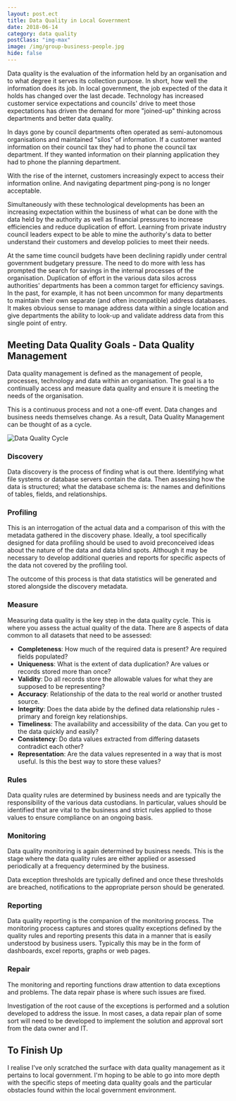 ```yaml
---
layout: post.ect
title: Data Quality in Local Government
date: 2018-06-14
category: data quality
postClass: "img-max"
image: /img/group-business-people.jpg
hide: false
---
```

Data quality is the evaluation of the information held by an organisation and to what degree it serves its collection purpose. In short, how well the information does its job. In local government, the job expected of the data it holds has changed over the last decade. Technology has increased customer service expectations and councils' drive to meet those expectations has driven the demand for more "joined-up" thinking across departments and better data quality.

In days gone by council departments often operated as semi-autonomous organisations and maintained "silos" of information. If a customer wanted information on their council tax they had to phone the council tax department. If they wanted information on their planning application they had to phone the planning department. 

With the rise of the internet, customers increasingly expect to access their information online. And navigating department ping-pong is no longer acceptable.

Simultaneously with these technological developments has been an increasing expectation within the business of what can be done with the data held by the authority as well as financial pressures to increase efficiencies and reduce duplication of effort. Learning from private industry council leaders expect to be able to mine the authority's data to better understand their customers and develop policies to meet their needs. 

At the same time council budgets have been declining rapidly under central government budgetary pressure. The need to do more with less has prompted the search for savings in the internal processes of the organisation. Duplication of effort in the various data silos across authorities' departments has been a common target for efficiency savings. In the past, for example, it has not been uncommon for many departments to maintain their own separate (and often incompatible) address databases. It makes obvious sense to manage address data within a single location and give departments the ability to look-up and validate address data from this single point of entry.

## Meeting Data Quality Goals - Data Quality Management

Data quality management is defined as the management of people, processes, technology and data within an organisation. The goal is a to continually access and measure data quality and ensure it is meeting the needs of the organisation.

This is a continuous process and not a one-off event. Data changes and business needs themselves change. As a result, Data Quality Management can be thought of as a cycle.

![Data Quality Cycle](/img/data-quality-cycle.png)

### Discovery

Data discovery is the process of finding what is out there. Identifying what file systems or database servers contain the data. Then assessing how the data is structured; what the database schema is: the names and definitions of tables, fields, and relationships.

### Profiling

This is an interrogation of the actual data and a comparison of this with the metadata gathered in the discovery phase. Ideally, a tool specifically designed for data profiling should be used to avoid preconceived ideas about the nature of the data and data blind spots. Although it may be necessary to develop additional queries and reports for specific aspects of the data not covered by the profiling tool.

The outcome of this process is that data statistics will be generated and stored alongside the discovery metadata.

### Measure

Measuring data quality is the key step in the data quality cycle. This is where you assess the actual quality of the data. There are 8 aspects of data common to all datasets that need to be assessed:

* **Completeness**: How much of the required data is present? Are required fields populated?
* **Uniqueness**: What is the extent of data duplication? Are values or records stored more than once?
* **Validity**: Do all records store the allowable values for what they are supposed to be representing?
* **Accuracy**: Relationship of the data to the real world or another trusted source.
* **Integrity**: Does the data abide by the defined data relationship rules - primary and foreign key relationships.
* **Timeliness**: The availability and accessibility of the data. Can you get to the data quickly and easily?
* **Consistency**: Do data values extracted from differing datasets contradict each other?
* **Representation**: Are the data values represented in a way that is most useful. Is this the best way to store these values?

### Rules

Data quality rules are determined by business needs and are typically the responsibility of the various data custodians. In particular, values should be identified that are vital to the business and strict rules applied to those values to ensure compliance on an ongoing basis.

### Monitoring

Data quality monitoring is again determined by business needs. This is the stage where the data quality rules are either applied or assessed periodically at a frequency determined by the business.

Data exception thresholds are typically defined and once these thresholds are breached, notifications to the appropriate person should be generated.

### Reporting

Data quality reporting is the companion of the monitoring process. The monitoring process captures and stores quality exceptions defined by the quality rules and reporting presents this data in a manner that is easily understood by business users. Typically this may be in the form of dashboards, excel reports, graphs or web pages.

### Repair

The monitoring and reporting functions draw attention to data exceptions and problems. The data repair phase is where such issues are fixed.

Investigation of the root cause of the exceptions is performed and a solution developed to address the issue. In most cases, a data repair plan of some sort will need to be developed to implement the solution and approval sort from the data owner and IT.

## To Finish Up

I realise I've only scratched the surface with data quality management as it pertains to local government. I'm hoping to be able to go into more depth with the specific steps of meeting data quality goals and the particular obstacles found within the local government environment.



